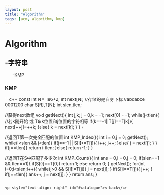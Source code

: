 ```yaml
---
layout: post
title: "Algorithm"
tags: [acm, algorithm, kmp]
---
```


<h1 id="catalogue">Algorithm</h1>
<h2>-字符串</h2>
<ul id="#kmp">-KMP</ul>
<h3 id="kmp">KMP</h3>
```c++
const int N = 1e6+2;
int next[N];
//存储的是自身下标
//abdabce 0001200
char S[N],T[N];
int slen,tlen;

//获得next数组
void getNext(){
	int j,k;
	j = 0,k = -1;
	next[0] = -1;
	while(j<tlen){
		//若k刚开始 或 T串k位置和j位置的字符相等
		if(k==-1||T[j]==T[k]){	
			next[++j]=++k;
		}else{
			k = next[k];
		}
	}
}

//返回T第一次完全匹配的位置
int KMP_Index(){
	int i = 0,j = 0;
	getNext();
	while(i<slen && j<tlen){
		if(j==-1 || S[i]==T[j]){
			i++;
			j++;
		}else{
			j = next[j];
		}
	}
	if(j==tlen){
		return i-tlen;
	}else{
		return -1;
	}
}

//返回T在S中匹配了多少次
int KMP_Count(){
	int ans = 0,i = 0,j = 0;
	if(slen==1 && tlen==1){
		if(S[0]==T[0])
			return 1;
		else
			return 0;
	}
	getNext();
	for(int i=0;i<slen;i++){
	while(j>0 && S[i]!=T[j]){
			j = next[j];
		}
		if(S[i]==T[j]){
			j++;
		}
		if(j==tlen){
			ans++;
			j = next[j];
		}
	}
	return ans;
}
```

<p style="text-align: right" id="#catalogue"><-back</p>